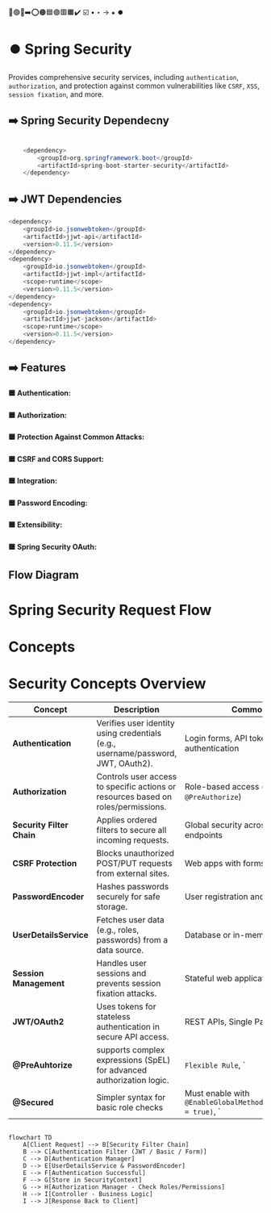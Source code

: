 🔵🟢🔴➡️⭕🟠🟦🟣🟥🟧✔️
☑️ • ‣ → ⁕ ⏺️

# ⏺️ Spring Security

Provides comprehensive security services, including `authentication`, `authorization`, and protection against common vulnerabilities like `CSRF`, `XSS`, `session fixation`, and more.

## ➡️ Spring Security Dependecny

```java

    <dependency>
        <groupId>org.springframework.boot</groupId>
        <artifactId>spring-boot-starter-security</artifactId>
    </dependency>
```

## ➡️ JWT Dependencies

```java
<dependency>
    <groupId>io.jsonwebtoken</groupId>
    <artifactId>jjwt-api</artifactId>
    <version>0.11.5</version>
</dependency>
<dependency>
    <groupId>io.jsonwebtoken</groupId>
    <artifactId>jjwt-impl</artifactId>
    <scope>runtime</scope>
    <version>0.11.5</version>
</dependency>
<dependency>
    <groupId>io.jsonwebtoken</groupId>
    <artifactId>jjwt-jackson</artifactId>
    <scope>runtime</scope>
    <version>0.11.5</version>
</dependency>


```

## ➡️ Features

#### 🟦 Authentication:

#### 🟦 Authorization:

#### 🟦 Protection Against Common Attacks:

#### 🟦 CSRF and CORS Support:

#### 🟦 Integration:

#### 🟦 Password Encoding:

#### 🟦 Extensibility:

#### 🟦 Spring Security OAuth:

## Flow Diagram

# Spring Security Request Flow

# Concepts

# Security Concepts Overview

| Concept                   | Description                                                                       | Common Use Cases                                                         |
| ------------------------- | --------------------------------------------------------------------------------- | ------------------------------------------------------------------------ |
| **Authentication**        | Verifies user identity using credentials (e.g., username/password, JWT, OAuth2).  | Login forms, API tokens, database user authentication                    |
| **Authorization**         | Controls user access to specific actions or resources based on roles/permissions. | Role-based access (e.g., `hasRole()`, `@PreAuthorize`)                   |
| **Security Filter Chain** | Applies ordered filters to secure all incoming requests.                          | Global security across all application endpoints                         |
| **CSRF Protection**       | Blocks unauthorized POST/PUT requests from external sites.                        | Web apps with forms                                                      |
| **PasswordEncoder**       | Hashes passwords securely for safe storage.                                       | User registration and login                                              |
| **UserDetailsService**    | Fetches user data (e.g., roles, passwords) from a data source.                    | Database or in-memory user management                                    |
| **Session Management**    | Handles user sessions and prevents session fixation attacks.                      | Stateful web applications                                                |
| **JWT/OAuth2**            | Uses tokens for stateless authentication in secure API access.                    | REST APIs, Single Page Applications (SPAs)                               |
| **@PreAuhtorize**         | supports complex expressions (SpEL) for advanced authorization logic.             | `Flexible Rule`, `                                                       |
| **@Secured**              | Simpler syntax for basic role checks                                              | Must enable with `@EnableGlobalMethodSecurity(securedEnabled = true)`, ` |

```

flowchart TD
    A[Client Request] --> B[Security Filter Chain]
    B --> C[Authentication Filter (JWT / Basic / Form)]
    C --> D[Authentication Manager]
    D --> E[UserDetailsService & PasswordEncoder]
    E --> F[Authentication Successful]
    F --> G[Store in SecurityContext]
    G --> H[Authorization Manager - Check Roles/Permissions]
    H --> I[Controller - Business Logic]
    I --> J[Response Back to Client]

```
